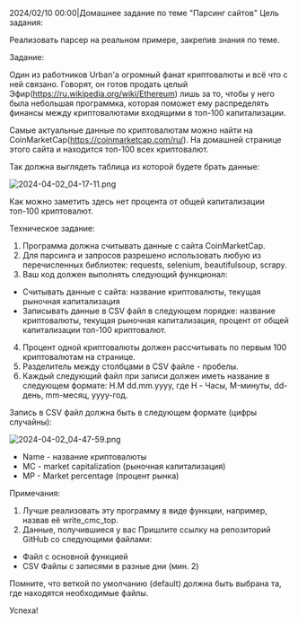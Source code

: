 2024/02/10 00:00|Домашнее задание по теме "Парсинг сайтов"
Цель задания:


Реализовать парсер на реальном примере, закрепив знания по теме.

Задание:


Один из работников Urban'a огромный фанат криптовалюты и всё что с ней связано. Говорят, он готов продать целый Эфир(https://ru.wikipedia.org/wiki/Ethereum) лишь за то, чтобы у него была небольшая программка, которая поможет ему распределять финансы между криптовалютами входящими в топ-100 капитализации.

Самые актуальные данные по криптовалютам можно найти на CoinMarketCap(https://coinmarketcap.com/ru/).
На домашней странице этого сайта и находится топ-100 всех криптовалют.

Так должна выглядеть таблица из которой будете брать данные:

![2024-04-02_04-17-11.png](..%2F..%2FDownloads%2F2024-04-02_04-17-11.png)

Как можно заметить здесь нет процента от общей капитализации топ-100 криптовалют.

Техническое задание:

1. Программа должна считывать данные с сайта CoinMarketCap.
2. Для парсинга и запросов разрешено использовать любую из перечисленных библиотек: requests, selenium, beautifulsoup, scrapy.
3. Ваш код должен выполнять следующий функционал:
- Считывать данные с сайта: название криптовалюты, текущая рыночная капитализация
- Записывать данные в CSV файл в следующем порядке: название криптовалюты, текущая рыночная капитализация, процент от общей капитализации топ-100 криптовалют.
4. Процент одной криптовалюты должен рассчитывать по первым 100 криптовалютам на странице.
5. Разделитель между столбцами в CSV файле - пробелы.
6. Каждый следующий файл при записи должен иметь название в следующем формате: H.M dd.mm.yyyy, где H - Часы, M-минуты, dd- день, mm-месяц, yyyy-год.

Запись в CSV файл должна быть в следующем формате (цифры случайны):

![2024-04-02_04-47-59.png](..%2F..%2FDownloads%2F2024-04-02_04-47-59.png)

- Name - название криптовалюты
- MC - market capitalization (рыночная капитализация)
- MP - Market percentage (процент рынка)

Примечания:

1. Лучше реализовать эту программу в виде функции, например, назвав её write_cmc_top.
2. Данные, получившиеся у вас
Пришлите ссылку на репозиторий GitHub со следующими файлами:
- Файл с основной функцией
- CSV Файлы с записями в разные дни (мин. 2)

Помните, что веткой по умолчанию (default) должна быть выбрана та, где находятся необходимые файлы.

Успеха!